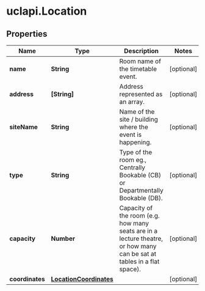 # uclapi.Location

## Properties

Name | Type | Description | Notes
------------ | ------------- | ------------- | -------------
**name** | **String** | Room name of the timetable event. | [optional] 
**address** | **[String]** | Address represented as an array. | [optional] 
**siteName** | **String** | Name of the site / building where the event is happening. | [optional] 
**type** | **String** | Type of the room eg., Centrally Bookable (CB) or Departmentally Bookable (DB). | [optional] 
**capacity** | **Number** | Capacity of the room (e.g. how many seats are in a lecture theatre, or how many can be sat at tables in a flat space). | [optional] 
**coordinates** | [**LocationCoordinates**](LocationCoordinates.md) |  | [optional] 


